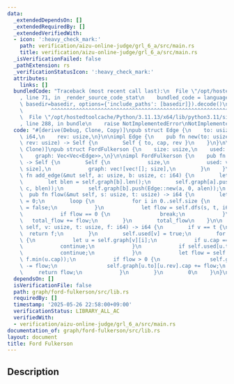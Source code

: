 ```yaml
---
data:
  _extendedDependsOn: []
  _extendedRequiredBy: []
  _extendedVerifiedWith:
  - icon: ':heavy_check_mark:'
    path: verification/aizu-online-judge/grl_6_a/src/main.rs
    title: verification/aizu-online-judge/grl_6_a/src/main.rs
  _isVerificationFailed: false
  _pathExtension: rs
  _verificationStatusIcon: ':heavy_check_mark:'
  attributes:
    links: []
  bundledCode: "Traceback (most recent call last):\n  File \"/opt/hostedtoolcache/Python/3.11.13/x64/lib/python3.11/site-packages/onlinejudge_verify/documentation/build.py\"\
    , line 71, in _render_source_code_stat\n    bundled_code = language.bundle(stat.path,\
    \ basedir=basedir, options={'include_paths': [basedir]}).decode()\n          \
    \         ^^^^^^^^^^^^^^^^^^^^^^^^^^^^^^^^^^^^^^^^^^^^^^^^^^^^^^^^^^^^^^^^^^^^^^^^^^^^^^^^^\n\
    \  File \"/opt/hostedtoolcache/Python/3.11.13/x64/lib/python3.11/site-packages/onlinejudge_verify/languages/rust.py\"\
    , line 288, in bundle\n    raise NotImplementedError\nNotImplementedError\n"
  code: "#[derive(Debug, Clone, Copy)]\npub struct Edge {\n    to: usize,\n    cap:\
    \ i64,\n    rev: usize,\n}\n\nimpl Edge {\n    pub fn new(to: usize, cap: i64,\
    \ rev: usize) -> Self {\n        Self { to, cap, rev }\n    }\n}\n\n#[derive(Debug,\
    \ Clone)]\npub struct FordFulkerson {\n    size: usize,\n    used: Vec<bool>,\n\
    \    graph: Vec<Vec<Edge>>,\n}\n\nimpl FordFulkerson {\n    pub fn new(size: usize)\
    \ -> Self {\n        Self {\n            size,\n            used: vec![false;\
    \ size],\n            graph: vec![vec![]; size],\n        }\n    }\n\n    pub\
    \ fn add_edge(&mut self, a: usize, b: usize, c: i64) {\n        let alen = self.graph[a].len();\n\
    \        let blen = self.graph[b].len();\n        self.graph[a].push(Edge::new(b,\
    \ c, blen));\n        self.graph[b].push(Edge::new(a, 0, alen));\n    }\n\n  \
    \  pub fn flow(&mut self, s: usize, t: usize) -> i64 {\n        let mut total_flow\
    \ = 0;\n        loop {\n            for i in 0..self.size {\n                self.used[i]\
    \ = false;\n            }\n            let flow = self.dfs(s, t, i64::MAX);\n\
    \            if flow == 0 {\n                break;\n            }\n         \
    \   total_flow += flow;\n        }\n        total_flow\n    }\n\n    fn dfs(&mut\
    \ self, v: usize, t: usize, f: i64) -> i64 {\n        if v == t {\n          \
    \  return f;\n        }\n        self.used[v] = true;\n        for i in 0..self.graph[v].len()\
    \ {\n            let u = self.graph[v][i];\n            if u.cap == 0 {\n    \
    \            continue;\n            }\n            if self.used[u.to] {\n    \
    \            continue;\n            }\n            let flow = self.dfs(u.to, t,\
    \ f.min(u.cap));\n            if flow > 0 {\n                self.graph[v][i].cap\
    \ -= flow;\n                self.graph[u.to][u.rev].cap += flow;\n           \
    \     return flow;\n            }\n        }\n        0\n    }\n}\n"
  dependsOn: []
  isVerificationFile: false
  path: graph/ford-fulkerson/src/lib.rs
  requiredBy: []
  timestamp: '2025-05-26 22:58:00+09:00'
  verificationStatus: LIBRARY_ALL_AC
  verifiedWith:
  - verification/aizu-online-judge/grl_6_a/src/main.rs
documentation_of: graph/ford-fulkerson/src/lib.rs
layout: document
title: Ford Fulkerson
---
```


## Description
